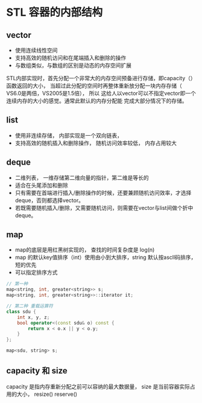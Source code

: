 # STL 容器的内部结构

## vector

+ 使用连续线性空间
+ 支持高效的随机访问和在尾端插入和删除的操作
+ 与数组类似，与数组的区别是动态的内存空间扩展

STL内部实现时，首先分配一个非常大的内存空间预备进行存储，即capacity（）函数返回的大小，
当超过此分配的空间时再整体重新放分配一块内存存储（ VS6.0是两倍，VS2005是1.5倍），
所以 这给人以vector可以不指定vector即一个连续内存的大小的感觉。通常此默认的内存分配能
完成大部分情况下的存储。

## list

+ 使用非连续存储， 内部实现是一个双向链表，
+ 支持高效的随机插入和删除操作， 随机访问效率较低， 内存占用较大

## deque

+ 二维列表， 一维存储第二维向量的指针，第二维是等长的
+ 适合在头尾添加和删除
+ 只有需要在首端进行插入/删除操作的时候，还要兼顾随机访问效率，才选择deque，否则都选择vector。
+ 若既需要随机插入/删除，又需要随机访问，则需要在vector与list间做个折中 deque。

## map

+ map的底层是用红黑树实现的， 查找的时间复杂度是 log(n)
+ map 的默认key值排序（int）使用由小到大排序，string 默认按ascll码排序，短的优先
+ 可以指定排序方式

```cpp
// 第一种
map<string, int, greater<string>> s;
map<string, int, greater<string>>::iterator it;

// 第二种 重载运算符
class sdu {
    int x, y, z;
    bool operator<(const sdu& o) const {
        return x < o.x || y < o.y;
    }
};

map<sdu, string> s;
```

## capacity 和 size

capacity 是指内存重新分配之前可以容纳的最大数据量， size 是当前容器实际占用的大小，
resize()
reserve()
